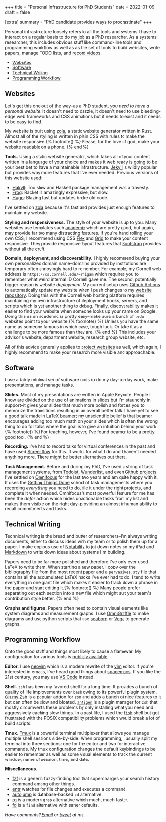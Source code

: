 +++
title = "Personal Infrastructure for PhD Students"
date = 2022-01-09
draft = false

[extra]
summary = "PhD candidate provides ways to procrastinate"
+++

Personal infrastructure loosely refers to all the tools and systems I have to
interact on a regular basis to do my job as a PhD researcher.
As a systems researcher, this includes obvious stuff like command-line tools
and programming workflow as well as as the set of tools to build websites,
write papers, manage TODO lists, and [record videos][calyx-talk].

- [Websites](#websites)
- [Software](#software)
- [Technical Writing](#technical-writing)
- [Programming Workflow](#programming-workflow)

## Websites

Let's get this one out of the way–as a PhD student, *you need to have a personal website*.
It doesn't need to dazzle, it doesn't need to use bleeding-edge web frameworks
and CSS animations but it needs to exist and it needs to be easy to find.

My website is built using [zola][], a static website generator written in Rust.
Almost all of the styling is written in plain CSS with rules to make the website responsive.{% footnote() %}
Please, for the love of god, make your website readable on a phone.
{% end %}

**Tools.** Using a static website generator, which takes all of your content written in a language of your
choice and makes it web ready is going to be your best bet to have a maintainable infrastructure.
[Jekyll][] is wildly popular but provides way more features that I've ever needed.
Previous versions of this website used:
- [Hakyll][]: Too slow and Haskell package management was a travesty.
- [Frog][]: Racket is amazingly expressive, but slow.
- [Hugo][]: Blazing fast but updates broke old code.

I've settled on [zola][] because it's fast and provides just enough features to maintain my website.

**Styling and responsiveness.** The style of your website is up to you. Many websites use
templates such [academic][] which are pretty good, but again, may provide far too many distracting
features.
If you're hand rolling your own CSS, I recommend using CSS [Flex][] and [Grid][] to make your
content responsive. They provide responsive layout features that [Bootstrap][] provides without
all the cruft.

**Domain, deployment, and discoverability.** I highly recommend buying your own personalized domain name–domains
provided by institutions are temporary often annoyingly hard to remember. For example, my Cornell web address
is `https://cs.cornell.edu/~rnigam` which requires you to remember what weird internal ID Cornell gave me.
The second, potentially bigger reason is website *deployment*.
My current setup uses [Github Actions][] to automatically update my website
when I push changes to my [website
repository](https://github.com/rachitnigam/rachitnigam.com).
Doing this with the Cornell web hosting platform requires maintaining my own
infrastructure of deployment hooks, servers, and scripts which is yet another
thing to debug.
Finally, discoverability makes it easier to find your website when someone looks up
your name on Google.
Doing this as an academic is pretty easy–make sure a bunch of `.edu` websites point
to your website.{% footnote() %}
Unless you have the same name as someone famous in which case, tough luck.
Or take it as a challenge to be more famous than they are.
{% end %} This includes your advisor's website, department website, research group website, etc.

All of this advice generally applies to [project websites](https://calyxir.org)
as well, which again, I highly recommend to make your research more visible
and approachable.

## Software

I use a fairly minimal set of software tools to do my day-to-day work, make
presentations, and manage tasks.

**Slides.** Most of my presentations are written in Apple Keynote.
People I know are divided on the use of animations in slides but I'm staunchly
in support–it gives your slides that much more polish and forces you to
memorize the transitions resulting in an overall better talk.
I have yet to see a good talk made in [LaTeX beamer][beamer]; my unscientific
belief is that beamer encourages adding too much math on your slides which is
often the wrong thing to do for talks where the goal is to give an intuition
behind your work.{% footnote() %}
For teaching, however, I've found beamer to be a pretty good tool.
{% end %}

**Recording.** I've had to record talks for virtual conferences in the past and
have used [Screenflow][] for this. It works for what I do and I haven't needed
anything more. There might be better alternatives out there.

**Task Management.** Before and during my PhD, I've used a string of task management
systems, from [Todoist][], [Wunderlist][], and even [Github projects][]. I've settled
on [Omnifocus][] for the last two years and am quite happy with it.
It uses the [Getting Things Done][gtd] school of task managements where you recording *everything*
you need to do, file it under the right projects, and complete it when needed.
Omnifocus's most powerful feature for me has been the *defer* action which
hides unactionable tasks from my list and makes them visible on the right
day–providing an almost inhuman ability to recall commitments and tasks.

## Technical Writing

Technical writing is the bread and butter of researchers–I'm always writing
documents, either to discuss ideas with my team or to polish them up for a
paper.
I make copious use of [Notability][] to jot down notes on my iPad and
[Markdown][] to write down ideas about systems I'm building.

Papers need to be far more polished and therefore I've only ever used [LaTeX][]
to write them.
When starting a new paper, I copy over the bibliography file from the most
recent paper and a `pervasives.sty` file that contains all the accumulated
LaTeX hacks I've ever had to do.
I tend to write everything in one giant file which makes it easier to track
down a phrase in the paper and start editing it.{% footnote() %}
Many people prefer separating out each section into a new file which might suit
your team's contribution style better.
{% end %}

**Graphs and figures.** Papers often need to contain visual elements like
system diagrams and measurement graphs. I use [OmniGraffle][] to make diagrams
and use python scripts that use [seaborn][] or [Vega][] to generate graphs.

## Programming Workflow

Onto the good stuff and things most likely to cause a flamewar. My configuration
for various tools is [publicly available][dotfiles].

**Editor.** I use [neovim][] which is a modern rewrite of the [vim][] editor.
If you're interested in emacs, I've heard good things about [spacemacs][].
If you like the 21st century, you may use [VS Code][] instead.

**Shell.** `zsh` has been my favored shell for a long time. It provides a bunch
of quality of life improvements over `bash` owing to its powerful plugin system.
[Oh my Zsh][omz] is a popular addon for `zsh` and adds a bunch of nice features
to it but can often be slow and bloated. [`antigen`][] is a plugin manager for `zsh`
that mostly circumvents these problems by only installing what you need and
aggressively caching slow things.
In a past life, I used the [`fish`][] shell but got frustrated with the POSIX
compatibility problems which would break a lot of build scripts.

**Tmux.** [Tmux][] is a powerful terminal multiplexer that allows you manage
multiple shell sessions side-by-side.
When programming, I usually split my terminal into three sections: one for the
editor and two for interactive commands.
My tmux configuration changes the default keybindings to be easier to remember
as well as some visual elements to track the current window, name of session,
time, and date.

**Miscellaneous.**
- [fzf][] is a generic fuzzy-finding tool that supercharges your search history command among other things.
- [entr][] watches for file changes and executes a command.
- [autojump][] is database-backed `cd` alternative.
- [rg][] is a modern `grep` alternative which much, much faster.
- [fd][] is a `find` alternative with saner defaults.

_Have comments? [Email](mailto:rachit.nigam12@gmail.com) or [tweet](https://twitter.com/notypes) at me._

[calyx-talk]: https://www.youtube.com/watch?v=MElzn-KV5zw
[hakyll]: https://jaspervdj.be/hakyll/
[jekyll]: https://jekyllrb.com/
[frog]: https://github.com/greghendershott/frog
[zola]: https://www.getzola.org/
[github actions]: https://github.com/features/actions
[flex]: https://css-tricks.com/snippets/css/a-guide-to-flexbox/
[grid]: https://css-tricks.com/snippets/css/complete-guide-grid/
[academic]: https://academic-demo.netlify.app/
[hugo]: https://gohugo.io/
[bootstrap]: https://getbootstrap.com/
[beamer]: https://www.overleaf.com/learn/latex/Beamer
[screenflow]: http://www.telestream.net/screenflow/overview.htm
[todoist]: https://todoist.com/
[wunderlist]: https://en.wikipedia.org/wiki/Wunderlist
[Github projects]: https://docs.github.com/en/issues/trying-out-the-new-projects-experience/about-projects
[omnifocus]: https://www.omnigroup.com/omnifocus/
[omnigraffle]: https://www.omnigroup.com/omnigraffle
[gtd]: https://gettingthingsdone.com/
[notability]: https://notability.com/
[markdown]: https://www.markdownguide.org/
[latex]: https://www.latex-project.org/
[seaborn]: https://seaborn.pydata.org/
[vega]: https://vega.github.io/vega-lite/
[neovim]: https://neovim.io/
[spacemacs]: https://www.spacemacs.org/
[vs code]: https://code.visualstudio.com/
[omz]: https://ohmyz.sh/
[`antigen`]: https://github.com/zsh-users/antigen
[tmux]: https://en.wikipedia.org/wiki/Tmux
[fzf]: https://github.com/junegunn/fzf
[entr]: https://github.com/clibs/entr
[autojump]: https://github.com/wting/autojump
[rg]: https://github.com/BurntSushi/ripgrep
[fd]: https://github.com/sharkdp/fd
[vim]: https://www.vim.org/
[dotfiles]: https://github.com/rachitnigam/dotfiles
[`fish`]: https://fishshell.com/
